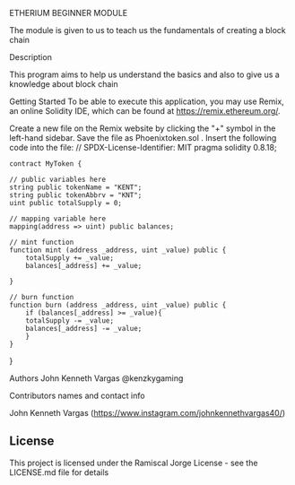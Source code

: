 ETHERIUM BEGINNER MODULE

The module is given to us to teach us the fundamentals of creating a block chain

 Description

This program aims to help us understand the basics and also to give us a knowledge about 
block chain

 Getting Started
 To be able to execute this application, you may use Remix, an online Solidity IDE, which can be found at https://remix.ethereum.org/.

 Create a new file on the Remix website by clicking the "+" symbol in the left-hand sidebar. Save the file as Phoenixtoken.sol . Insert the following code into the file:
 // SPDX-License-Identifier: MIT
pragma solidity 0.8.18;
  
    contract MyToken {

    // public variables here
    string public tokenName = "KENT";
    string public tokenAbbrv = "KNT";
    uint public totalSupply = 0;

    // mapping variable here
    mapping(address => uint) public balances;
    
    // mint function
    function mint (address _address, uint _value) public {
        totalSupply += _value; 
        balances[_address] += _value;

    }

    // burn function
    function burn (address _address, uint _value) public {
        if (balances[_address] >= _value){
        totalSupply -= _value; 
        balances[_address] -= _value;
        }
    }
}


Authors
John Kenneth Vargas
@kenzkygaming

Contributors names and contact info

John Kenneth Vargas
(https://www.instagram.com/johnkennethvargas40/)


## License

This project is licensed under the Ramiscal Jorge License - see the LICENSE.md file for details
